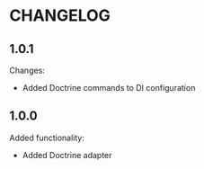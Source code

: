 CHANGELOG
=========

1.0.1
-----

Changes:

 * Added Doctrine commands to DI configuration

1.0.0
-----

Added functionality:

 * Added Doctrine adapter
